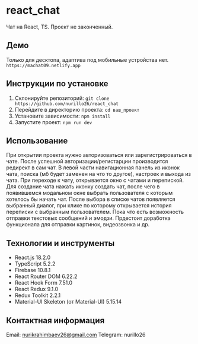 # react_chat

Чат на React, TS. Проект не законченный.

## Демо

Только для десктопа, адаптива под мобильные устройства нет.
`https://machat09.netlify.app`

## Инструкции по установке

1. Склонируйте репозиторий: `git clone https://github.com/nurillo26/react_chat`
2. Перейдите в директорию проекта: `cd ваш_проект`
3. Установите зависимости: `npm install`
4. Запустите проект: `npm run dev`

## Использование

При открытии проекта нужно авторизоваться или зарегистрироваться в чате. После успешной авторизации/регистарции производится редирект в сам чат. В левой части навигационная панель из иконок чата, поиска (мб будет заменен на что то другое), настроек и выхода из чата. При переходе к чату, открывается окно с чатами и перепиской. Для создание чата нажать иконку создать чат, после чего в появившемся модальном окне выбрать пользователя с которым хотелось бы начать чат. После выбора в списке чатов появляется выбранный диалог, при клике по которому открывается история переписки с выбранным пользователем.
Пока что есть возможность отправки текстовых сообщений и эмодзи. Прдестоит доработка функционала для отправки картинок, видеозвонка и др.

## Технологии и инструменты

- React.js 18.2.0
- TypeScript 5.2.2
- Firebase 10.8.1
- React Router DOM 6.22.2
- React Hook Form 7.51.0
- React Redux 9.1.0
- Redux Toolkit 2.2.1
- Material-UI Skeleton (от Material-UI) 5.15.14

## Контактная информация

Email: nurikrahimbaev26@gmail.com
Telegram: nurillo26
